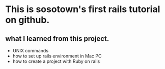 # This is sosotown's first rails tutorial on github.

## what I learned from this project.
- UNIX commands
- how to set up rails environment in Mac PC
- how to create a project with Ruby on rails
